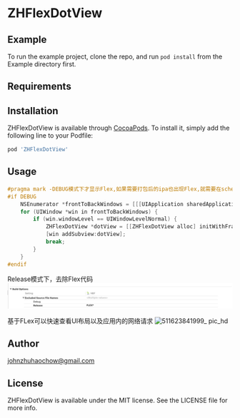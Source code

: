 # ZHFlexDotView


## Example

To run the example project, clone the repo, and run `pod install` from the Example directory first.

## Requirements

## Installation

ZHFlexDotView is available through [CocoaPods](https://cocoapods.org). To install
it, simply add the following line to your Podfile:

```ruby
pod 'ZHFlexDotView'
```

## Usage
```Objective-C
#pragma mark -DEBUG模式下才显示Flex,如果需要打包后的ipa也出现Flex,就需要在scheme中配置Archive时为debug
#if DEBUG
	NSEnumerator *frontToBackWindows = [[[UIApplication sharedApplication] windows] reverseObjectEnumerator];
	for (UIWindow *win in frontToBackWindows) {
		if (win.windowLevel == UIWindowLevelNormal) {
			ZHFlexDotView *dotView = [[ZHFlexDotView alloc] initWithFrame:CGRectMake(0, 200, 60, 60)];
			[win addSubview:dotView];
			break;
		}
	}
#endif
```
Release模式下，去除Flex代码
![image](https://github.com/zhouzhuhao/ZHFlexDotView/blob/master/images/WeChat8b62ad6f28a90d4fba0f23ea455f566e.png)

基于FLex可以快速查看UI布局以及应用内的网络请求
![511623841999_ pic_hd](https://user-images.githubusercontent.com/11433842/122209444-1b862a00-ced7-11eb-980d-778dd9084de2.jpg)



## Author

johnzhuhaochow@gmail.com

## License

ZHFlexDotView is available under the MIT license. See the LICENSE file for more info.
